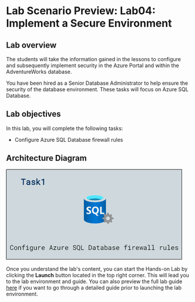 # Lab Scenario Preview: Lab04: Implement a Secure Environment

## Lab overview

The students will take the information gained in the lessons to configure and subsequently implement security in the Azure Portal and within the AdventureWorks database.

You have been hired as a Senior Database Administrator to help ensure the security of the database environment. These tasks will focus on Azure SQL Database.

## Lab objectives

In this lab, you will complete the following tasks:

- Configure Azure SQL Database firewall rules

## Architecture Diagram

![](./images/preview04.png)

Once you understand the lab's content, you can start the Hands-on Lab by clicking the **Launch** button located in the top right corner. This will lead you to the lab environment and guide. You can also preview the full lab guide [here](https://experience.cloudlabs.ai/#/labguidepreview/00068343-31b8-4f27-8350-b596bf6570b1) if you want to go through a detailed guide prior to launching the lab environment. 
  